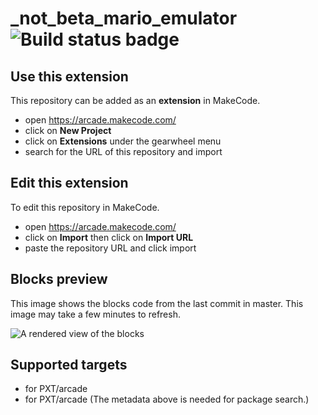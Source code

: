 # _not_beta_mario_emulator ![Build status badge](https://github.com/amaruorion/_not_beta_mario_emulator/workflows/MakeCode/badge.svg)



## Use this extension

This repository can be added as an **extension** in MakeCode.

* open https://arcade.makecode.com/
* click on **New Project**
* click on **Extensions** under the gearwheel menu
* search for the URL of this repository and import

## Edit this extension

To edit this repository in MakeCode.

* open https://arcade.makecode.com/
* click on **Import** then click on **Import URL**
* paste the repository URL and click import

## Blocks preview

This image shows the blocks code from the last commit in master.
This image may take a few minutes to refresh.

![A rendered view of the blocks](https://github.com/amaruorion/_not_beta_mario_emulator/raw/master/.makecode/blocks.png)

## Supported targets

* for PXT/arcade
* for PXT/arcade
(The metadata above is needed for package search.)

